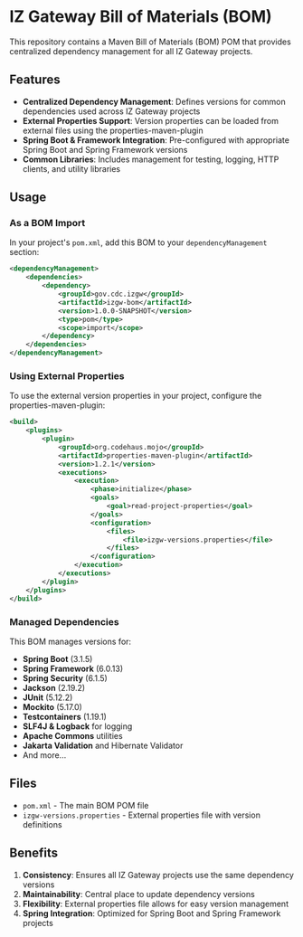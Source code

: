 # IZ Gateway Bill of Materials (BOM)

This repository contains a Maven Bill of Materials (BOM) POM that provides centralized dependency management for all IZ Gateway projects.

## Features

- **Centralized Dependency Management**: Defines versions for common dependencies used across IZ Gateway projects
- **External Properties Support**: Version properties can be loaded from external files using the properties-maven-plugin
- **Spring Boot & Framework Integration**: Pre-configured with appropriate Spring Boot and Spring Framework versions
- **Common Libraries**: Includes management for testing, logging, HTTP clients, and utility libraries

## Usage

### As a BOM Import

In your project's `pom.xml`, add this BOM to your `dependencyManagement` section:

```xml
<dependencyManagement>
    <dependencies>
        <dependency>
            <groupId>gov.cdc.izgw</groupId>
            <artifactId>izgw-bom</artifactId>
            <version>1.0.0-SNAPSHOT</version>
            <type>pom</type>
            <scope>import</scope>
        </dependency>
    </dependencies>
</dependencyManagement>
```

### Using External Properties

To use the external version properties in your project, configure the properties-maven-plugin:

```xml
<build>
    <plugins>
        <plugin>
            <groupId>org.codehaus.mojo</groupId>
            <artifactId>properties-maven-plugin</artifactId>
            <version>1.2.1</version>
            <executions>
                <execution>
                    <phase>initialize</phase>
                    <goals>
                        <goal>read-project-properties</goal>
                    </goals>
                    <configuration>
                        <files>
                            <file>izgw-versions.properties</file>
                        </files>
                    </configuration>
                </execution>
            </executions>
        </plugin>
    </plugins>
</build>
```

### Managed Dependencies

This BOM manages versions for:

- **Spring Boot** (3.1.5)
- **Spring Framework** (6.0.13)
- **Spring Security** (6.1.5)
- **Jackson** (2.19.2)
- **JUnit** (5.12.2)
- **Mockito** (5.17.0)
- **Testcontainers** (1.19.1)
- **SLF4J & Logback** for logging
- **Apache Commons** utilities
- **Jakarta Validation** and Hibernate Validator 
- And more...

## Files

- `pom.xml` - The main BOM POM file
- `izgw-versions.properties` - External properties file with version definitions

## Benefits

1. **Consistency**: Ensures all IZ Gateway projects use the same dependency versions
2. **Maintainability**: Central place to update dependency versions
3. **Flexibility**: External properties file allows for easy version management
4. **Spring Integration**: Optimized for Spring Boot and Spring Framework projects
